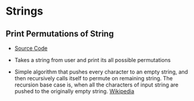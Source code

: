# Strings

## Print Permutations of String

- [Source Code](strings/PrintPermutations.cpp)

- Takes a string from user and print its all possible permutations

- Simple algorithm that pushes every character to an empty string, and then recursively calls itself to permute on remaining string. The recursion base case is, when all the characters of input string are pushed to the originally empty string. [Wikipedia](https://en.wikipedia.org/wiki/Permutation)